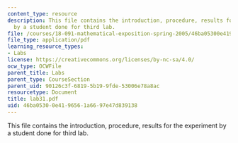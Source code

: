 ```yaml
---
content_type: resource
description: This file contains the introduction, procedure, results for the experiment
  by a student done for third lab.
file: /courses/18-091-mathematical-exposition-spring-2005/46ba05300e4196561a6697e47d839138_lab31.pdf
file_type: application/pdf
learning_resource_types:
- Labs
license: https://creativecommons.org/licenses/by-nc-sa/4.0/
ocw_type: OCWFile
parent_title: Labs
parent_type: CourseSection
parent_uid: 90126c3f-6819-5b19-9fde-53006e78a8ac
resourcetype: Document
title: lab31.pdf
uid: 46ba0530-0e41-9656-1a66-97e47d839138
---
```

This file contains the introduction, procedure, results for the experiment by a student done for third lab.